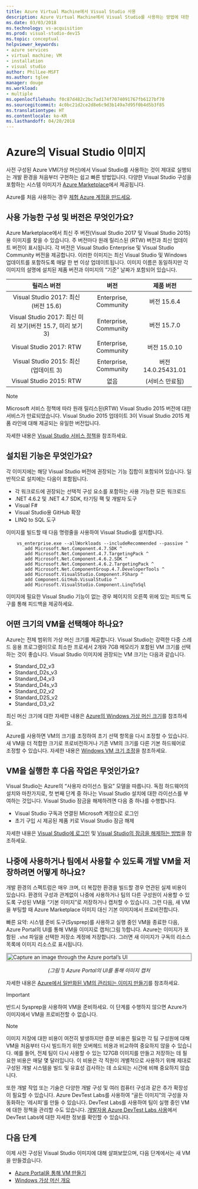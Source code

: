 ```yaml
---
title: Azure Virtual Machine에서 Visual Studio 사용
description: Azure Virtual Machine에서 Visual Studio를 사용하는 방법에 대한 자세한 정보
ms.date: 03/03/2018
ms.technology: vs-acquisition
ms.prod: visual-studio-dev15
ms.topic: conceptual
helpviewer_keywords:
- azure services
- virtual machine; VM
- installation
- visual studio
author: PhilLee-MSFT
ms.author: tglee
manager: douge
ms.workload:
- multiple
ms.openlocfilehash: f0c87d482c2bc7ad174f7074091767fb6127bf70
ms.sourcegitcommit: 4c0bc21d2ce2d8e6c9d3b149a7d95f0b4d5b3f85
ms.translationtype: HT
ms.contentlocale: ko-KR
ms.lasthandoff: 04/20/2018
---
```

# <a id="top"> </a> Azure의 Visual Studio 이미지

사전 구성된 Azure VM(가상 머신)에서 Visual Studio를 사용하는 것이 제대로 실행되는 개발 환경을 처음부터 구현하는 쉽고 빠른 방법입니다. 다양한 Visual Studio 구성을 포함하는 시스템 이미지가 [Azure Marketplace](https://azuremarketplace.microsoft.com/marketplace/apps?search=%22visual%20studio%202017%22&page=1)에서 제공됩니다.

Azure를 처음 사용하는 경우 [체험 Azure 계정을 만드세요](https://azure.microsoft.com/free).

## <a name="what-configurations-and-versions-are-available"></a>사용 가능한 구성 및 버전은 무엇인가요?

Azure Marketplace에서 최신 주 버전(Visual Studio 2017 및 Visual Studio 2015)용 이미지를 찾을 수 있습니다. 주 버전마다 원래 릴리스된 (RTW) 버전과 최신 업데이트 버전이 표시됩니다. 각 버전은 Visual Studio Enterprise 및 Visual Studio Community 버전을 제공합니다. 이러한 이미지는 최신 Visual Studio 및 Windows 업데이트를 포함하도록 매달 한 번 이상 업데이트됩니다. 이미지 이름은 동일하지만 각 이미지의 설명에 설치된 제품 버전과 이미지의 “기준” 날짜가 포함되어 있습니다.

| 릴리스 버전                                              | 버전                     |     제품 버전     |
|:------------------------------------------------------------:|:----------------------------:|:-----------------------:|
| Visual Studio 2017: 최신(버전 15.6)                    |    Enterprise, Community     |      버전 15.6.4     |
| Visual Studio 2017: 최신 미리 보기(버전 15.7, 미리 보기 3) |    Enterprise, Community     |      버전 15.7.0     |
|         Visual Studio 2017: RTW                              |    Enterprise, Community     |      버전 15.0.10    |
|   Visual Studio 2015: 최신(업데이트 3)                      |    Enterprise, Community     |  버전 14.0.25431.01  |
|         Visual Studio 2015: RTW                              |             없음             | (서비스 만료됨) |

> [!NOTE]
> Microsoft 서비스 정책에 따라 원래 릴리스된(RTW) Visual Studio 2015 버전에 대한 서비스가 만료되었습니다. Visual Studio 2015 업데이트 3이 Visual Studio 2015 제품 라인에 대해 제공되는 유일한 버전입니다.

자세한 내용은 [Visual Studio 서비스 정책](/visualstudio/productinfo/vs-servicing-vs)을 참조하세요.

## <a name="what-features-are-installed"></a>설치된 기능은 무엇인가요?

각 이미지에는 해당 Visual Studio 버전에 권장되는 기능 집합이 포함되어 있습니다. 일반적으로 설치에는 다음이 포함됩니다.

* 각 워크로드에 권장되는 선택적 구성 요소를 포함하는 사용 가능한 모든 워크로드
* .NET 4.6.2 및 .NET 4.7 SDK, 타기팅 팩 및 개발자 도구
* Visual F#
* Visual Studio용 GitHub 확장
* LINQ to SQL 도구

이미지를 빌드할 때 다음 명령줄을 사용하여 Visual Studio를 설치합니다.

```shell
    vs_enterprise.exe --allWorkloads --includeRecommended --passive ^
       add Microsoft.Net.Component.4.7.SDK ^
       add Microsoft.Net.Component.4.7.TargetingPack ^
       add Microsoft.Net.Component.4.6.2.SDK ^
       add Microsoft.Net.Component.4.6.2.TargetingPack ^
       add Microsoft.Net.ComponentGroup.4.7.DeveloperTools ^
       add Microsoft.VisualStudio.Component.FSharp ^
       add Component.GitHub.VisualStudio ^
       add Microsoft.VisualStudio.Component.LinqToSql
```

이미지에 필요한 Visual Studio 기능이 없는 경우 페이지의 오른쪽 위에 있는 피드백 도구를 통해 피드백을 제공하세요.

## <a name="what-size-vm-should-i-choose"></a>어떤 크기의 VM을 선택해야 하나요?

Azure는 전체 범위의 가상 머신 크기를 제공합니다. Visual Studio는 강력한 다중 스레드 응용 프로그램이므로 최소한 프로세서 2개와 7GB 메모리가 포함된 VM 크기를 선택하는 것이 좋습니다. Visual Studio 이미지에 권장되는 VM 크기는 다음과 같습니다.

   * Standard_D2_v3
   * Standard_D2s_v3
   * Standard_D4_v3
   * Standard_D4s_v3
   * Standard_D2_v2
   * Standard_D2S_v2
   * Standard_D3_v2

최신 머신 크기에 대한 자세한 내용은 [Azure의 Windows 가상 머신 크기](/azure/virtual-machines/windows/sizes)를 참조하세요.

Azure를 사용하면 VM의 크기를 조정하여 초기 선택 항목을 다시 조정할 수 있습니다. 새 VM을 더 적합한 크기로 프로비전하거나 기존 VM의 크기를 다른 기본 하드웨어로 조정할 수 있습니다. 자세한 내용은 [Windows VM 크기 조정](/azure/virtual-machines/windows/resize-vm)을 참조하세요.

## <a name="after-the-vm-is-running-whats-next"></a>VM을 실행한 후 다음 작업은 무엇인가요?

Visual Studio는 Azure의 “사용자 라이선스 필요” 모델을 따릅니다. 독점 하드웨어의 설치와 마찬가지로, 첫 번째 단계 중 하나는 Visual Studio 설치에 대한 라이선스를 부여하는 것입니다. Visual Studio 잠금을 해제하려면 다음 중 하나를 수행합니다.
- Visual Studio 구독과 연결된 Microsoft 계정으로 로그인
- 초기 구입 시 제공된 제품 키로 Visual Studio 잠금 해제

자세한 내용은 [Visual Studio에 로그인](../ide/signing-in-to-visual-studio.md) 및 [Visual Studio의 잠금을 해제하는 방법](../ide/how-to-unlock-visual-studio.md)을 참조하세요.

## <a name="how-do-i-save-the-development-vm-for-future-or-team-use"></a>나중에 사용하거나 팀에서 사용할 수 있도록 개발 VM을 저장하려면 어떻게 하나요?

개발 환경의 스펙트럼은 매우 크며, 더 복잡한 환경을 빌드할 경우 연관된 실제 비용이 있습니다. 환경의 구성과 관계없이 나중에 사용하거나 팀의 다른 구성원이 사용할 수 있도록 구성된 VM을 “기본 이미지”로 저장하거나 캡처할 수 있습니다. 그런 다음, 새 VM을 부팅할 때 Azure Marketplace 이미지 대신 기본 이미지에서 프로비전합니다.

빠른 요약: 시스템 준비 도구(Sysprep)를 사용하고 실행 중인 VM을 종료한 다음, Azure Portal의 UI를 통해 VM을 이미지로 캡처(그림 1)합니다. Azure는 이미지가 포함된 `.vhd` 파일을 선택한 저장소 계정에 저장합니다. 그러면 새 이미지가 구독의 리소스 목록에 이미지 리소스로 표시됩니다.

<img src="media/capture-vm.png" alt="Capture an image through the Azure portal’s UI" style="border:3px solid Silver; display: block; margin: auto;"><center>*(그림 1) Azure Portal의 UI를 통해 이미지 캡처*</center>

자세한 내용은 [Azure에서 일반화된 VM의 관리되는 이미지 만들기](/azure/virtual-machines/windows/capture-image-resource)를 참조하세요.

> [!IMPORTANT]
> 반드시 Sysprep을 사용하여 VM을 준비하세요. 이 단계를 수행하지 않으면 Azure가 이미지에서 VM을 프로비전할 수 없습니다.

> [!NOTE]
> 이미지 저장에 대한 비용이 여전히 발생하지만 증분 비용은 필요한 각 팀 구성원에 대해 VM을 처음부터 다시 빌드하기 위한 오버헤드 비용과 비교하여 중요하지 않을 수 있습니다. 예를 들어, 전체 팀이 다시 사용할 수 있는 127GB 이미지를 만들고 저장하는 데 필요한 비용은 매달 몇 달러입니다. 이 비용은 각 직원이 개별적으로 사용하기 위해 제대로 구성된 개발 시스템을 빌드 및 유효성 검사하는 데 소요되는 시간에 비해 중요하지 않습니다.

또한 개발 작업 또는 기술은 다양한 개발 구성 및 여러 컴퓨터 구성과 같은 추가 확장성이 필요할 수 있습니다. Azure DevTest Labs를 사용하여 “골든 이미지”의 구성을 자동화하는 ‘레시피’를 만들 수 있습니다. DevTest Labs를 사용하여 팀이 실행 중인 VM에 대한 정책을 관리할 수도 있습니다. [개발자용 Azure DevTest Labs 사용](/azure/devtest-lab/devtest-lab-developer-lab)에서 DevTest Labs에 대한 자세한 정보를 확인할 수 있습니다.

## <a name="next-steps"></a>다음 단계

이제 사전 구성된 Visual Studio 이미지에 대해 살펴보았으며, 다음 단계에서는 새 VM을 만들겠습니다.

* [Azure Portal을 통해 VM 만들기](/azure/virtual-machines/windows/quick-create-portal)
* [Windows 가상 머신 개요](/azure/virtual-machines/windows/overview)
